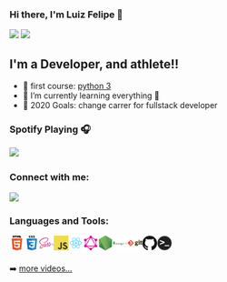 ### Hi there, I'm Luiz Felipe 👋

[<img src="https://media-exp1.licdn.com/dms/image/C4D0BAQGyOWvr4W0Pow/company-logo_200_200/0/1590003577120?e=2159024400&v=beta&t=CtsDFVp0TAdwyg73A8F82MohzKpAQy-pUGA13atPG6A" width="50" />](https://www.linkedin.com/in/luiz-felipe-barbosa)
[<img src="https://wetbf.files.wordpress.com/2015/03/curriculum-vitae.jpg" width="50" />]([https://drive.google.com/file/d/1MCE-jVOb50UtuP47n6PnkPUSNvG4-l6Q/view?usp=sharing](https://drive.google.com/file/d/1QXyi9xyxam9qCQOqGmT0XDEuwyA4e26S/view?usp=drive_link))

## I'm a Developer, and athlete!!

- 🔭 first course: [python 3][course]
- 🌱 I’m currently learning everything 🤣
- 🥅 2020 Goals: change carrer for fullstack developer

### Spotify Playing 🎧

[<img src="https://i.ytimg.com/vi/WN-FgwTkqhY/maxresdefault.jpg" width="100" />](https://www.youtube.com/watch?v=WN-FgwTkqhY)

### Connect with me:


[<img align="left" width="22px" src="https://cdn.jsdelivr.net/npm/simple-icons@v3/icons/instagram.svg" />][instagram]

<br />

### Languages and Tools:

[<img align="left" alt="HTML5" width="26px" src="https://raw.githubusercontent.com/github/explore/80688e429a7d4ef2fca1e82350fe8e3517d3494d/topics/html/html.png" />][webdevplaylist]
[<img align="left" alt="CSS3" width="26px" src="https://raw.githubusercontent.com/github/explore/80688e429a7d4ef2fca1e82350fe8e3517d3494d/topics/css/css.png" />][cssplaylist]
[<img align="left" alt="Sass" width="26px" src="https://raw.githubusercontent.com/github/explore/80688e429a7d4ef2fca1e82350fe8e3517d3494d/topics/sass/sass.png" />][cssplaylist]
[<img align="left" alt="JavaScript" width="26px" src="https://raw.githubusercontent.com/github/explore/80688e429a7d4ef2fca1e82350fe8e3517d3494d/topics/javascript/javascript.png" />][jsplaylist]
[<img align="left" alt="React" width="26px" src="https://raw.githubusercontent.com/github/explore/80688e429a7d4ef2fca1e82350fe8e3517d3494d/topics/react/react.png" />][reactplaylist]
[<img align="left" alt="GraphQL" width="26px" src="https://raw.githubusercontent.com/github/explore/80688e429a7d4ef2fca1e82350fe8e3517d3494d/topics/graphql/graphql.png" />][webdevplaylist]
[<img align="left" alt="Node.js" width="26px" src="https://raw.githubusercontent.com/github/explore/80688e429a7d4ef2fca1e82350fe8e3517d3494d/topics/nodejs/nodejs.png" />][webdevplaylist]
[<img align="left" alt="MongoDB" width="26px" src="https://raw.githubusercontent.com/github/explore/80688e429a7d4ef2fca1e82350fe8e3517d3494d/topics/mongodb/mongodb.png" />][webdevplaylist]
[<img align="left" alt="Git" width="26px" src="https://raw.githubusercontent.com/github/explore/80688e429a7d4ef2fca1e82350fe8e3517d3494d/topics/git/git.png" />][webdevplaylist]
[<img align="left" alt="GitHub" width="26px" src="https://raw.githubusercontent.com/github/explore/78df643247d429f6cc873026c0622819ad797942/topics/github/github.png" />][webdevplaylist]
[<img align="left" alt="Terminal" width="26px" src="https://raw.githubusercontent.com/github/explore/80688e429a7d4ef2fca1e82350fe8e3517d3494d/topics/terminal/terminal.png" />][webdevplaylist]

<br />
<br />

<!-- YOUTUBE:END -->

➡️ [more videos...](https://www.youtube.com/channel/UCqIWSpzw3fezWAX0e7y-jPw/featured)



[website]: https://codeSTACKr.com
[course]: https://www.youtube.com/c/CursoemV%C3%ADdeo/featured
[twitter]: https://twitter.com/codeSTACKr
[youtube]: https://youtube.com/codeSTACKr
[instagram]: https://www.instagram.com/luizfelipe_sw/?hl=pt-br
[linkedin]: https://linkedin.com/in/codeSTACKr
[webdevplaylist]: https://www.youtube.com/playlist?list=PLkwxH9e_vrAJ0WbEsFA9W3I1W-g_BTsbt
[jsplaylist]: https://www.youtube.com/playlist?list=PLkwxH9e_vrALRJKu7wfXby3MKeflhTu6B
[cssplaylist]: https://www.youtube.com/playlist?list=PLkwxH9e_vrALSdvZuEh6gqQdmDoDIoqz4
[reactplaylist]: https://www.youtube.com/playlist?list=PLkwxH9e_vrAK4TdffpxKY3QGyHCpxFcQ0

<!-- Code cocopied from: codeSTACKr
https://github.com/codeSTACKr/codeSTACKr/blob/master/README.md -->
